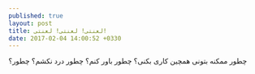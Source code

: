 ```yaml
---
published: true
layout: post
title: لعنتی! لعنتی! لعنتی!
date: 2017-02-04 14:00:52 +0330
---
```


چطور ممکنه بتونی همچین کاری بکنی؟ چطور باور کنم؟ چطور درد نکشم؟ چطور؟
